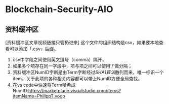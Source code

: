 # Blockchain-Security-AIO

## 资料缓冲区

[资料缓冲区文章视频链接只管扔进来] 这个文件的组织结构是csv，如果要本地查看可以添加「.csv」后缀。

1. csv中字段之间使用英文逗号（comma）隔开，
2. 如果多个项存在同一字段中，项与项之间可以使用'/'做分隔；
3. 资料缓冲区NumID字断是由Term字断经过*SHA1算法*散列而来，唯一标识一个item。关于此项的各种相关内容都可以带上NumID方便全局查找。
4. 在vs code中快速将Term哈希成NumID:https://marketplace.visualstudio.com/items?itemName=PhilippT.voop

